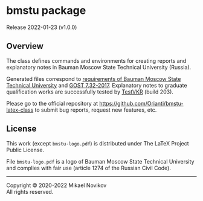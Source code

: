 # bmstu package

Release 2022-01-23 (v1.0.0)

## Overview

The class defines commands and environments for creating reports and explanatory notes in Bauman Moscow State Technical University (Russia).

Generated files correspond to [requirements of Bauman Moscow State Technical University](https://mf.bmstu.ru/info/uu/ot/norm_docs/docs/polozhenie_normcontrol_pril1.pdf) and [GOST 7.32-2017](https://docs.cntd.ru/document/1200157208). Explanatory notes to graduate qualification works are successfully tested by [TestVKR](https://vkr.bmstu.ru/) (build 203).

Please go to the official repository at https://github.com/Orianti/bmstu-latex-class to submit bug reports, request new features, etc.

## License
This work (except `bmstu-logo.pdf`) is distributed under The LaTeX Project Public License.

File `bmstu-logo.pdf` is a logo of Bauman Moscow State Technical University and complies with fair use (article 1274 of the Russian Civil Code).

---

Copyright © 2020-2022 Mikael Novikov<br>
All rights reserved.